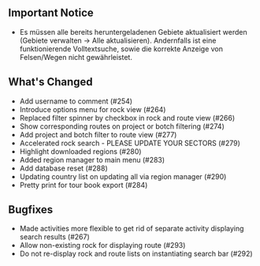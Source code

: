 ## Important Notice

* Es müssen alle bereits heruntergeladenen Gebiete aktualisiert werden
  (Gebiete verwalten -> Alle aktualisieren). Andernfalls ist
  eine funktionierende Volltextsuche, sowie die korrekte Anzeige von
  Felsen/Wegen nicht gewährleistet.

## What's Changed

* Add username to comment (#254)
* Introduce options menu for rock view (#264)
* Replaced filter spinner by checkbox in rock and route view (#266)
* Show corresponding routes on project or botch filtering (#274)
* Add project and botch filter to route view (#277)
* Accelerated rock search - PLEASE UPDATE YOUR SECTORS (#279)
* Highlight downloaded regions (#280)
* Added region manager to main menu (#283)
* Add database reset (#288)
* Updating country list on updating all via region manager (#290)
* Pretty print for tour book export (#284)

## Bugfixes

* Made activities more flexible to get rid of separate activity displaying search results (#267)
* Allow non-existing rock for displaying route (#293)
* Do not re-display rock and route lists on instantiating search bar (#292)
